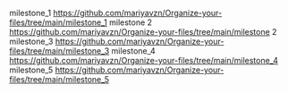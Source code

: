 milestone_1 https://github.com/mariyavzn/Organize-your-files/tree/main/milestone_1
milestone 2 https://github.com/mariyavzn/Organize-your-files/tree/main/milestone 2
milestone_3 https://github.com/mariyavzn/Organize-your-files/tree/main/milestone_3
milestone_4 https://github.com/mariyavzn/Organize-your-files/tree/main/milestone_4
milestone_5 https://github.com/mariyavzn/Organize-your-files/tree/main/milestone_5
